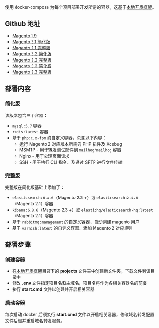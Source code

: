 使用 docker-compose 为每个项目部署开发所需的容器，这基于[本地开发框架](appendices/dev-windows/dev.html)。


## Github 地址

- [Magento 1.9](https://github.com/zengliwei/dev-magento/tree/1.9-dev)
- [Magento 2.1 简化版](https://github.com/zengliwei/dev-magento/tree/2.1-dev)
- [Magento 2.1 完整版](https://github.com/zengliwei/dev-magento/tree/2.1-dev-full)
- [Magento 2.2 简化版](https://github.com/zengliwei/dev-magento/tree/2.2-dev)
- [Magento 2.2 完整版](https://github.com/zengliwei/dev-magento/tree/2.2-dev-full)
- [Magento 2.3 简化版](https://github.com/zengliwei/dev-magento/tree/2.3-dev)
- [Magento 2.3 完整版](https://github.com/zengliwei/dev-magento/tree/2.3-dev-full)


## 部署内容

### 简化版

该版本包含三个容器：

- `mysql:5.7` 容器
- `redis:latest` 容器
- 基于 `php:x.x-fpm` 的自定义容器，包含以下内容：
    - 运行 Magento 2 对应版本所需的 PHP 插件及 Xdebug
    - MSMTP - 用于转发测试邮件到 `mailhog/mailhog` 容器
    - Nginx - 用于处理页面请求
    - SSH - 用于执行 CLI 指令，及通过 SFTP 进行文件传输


### 完整版

完整版在简化版基础上添加了：

- `elasticsearch:6.8.6`（Magento 2.3 +）或 `elasticsearch:2.4.6`（Magento 2.1）容器
- `kibana:6.8.6`（Magento 2.3 +）或 `elastichq/elasticsearch-hq:latest`（Magento 2.1）容器
- 基于 `rabbitmq:management` 的自定义容器，自动创建 magento 用户
- 基于 `varnish:latest` 的自定义容器，添加 Magento 2 对应规则


## 部署步骤

### 创建容器

- 在[本地开发框架](appendices/dev-windows/dev.html)目录下的 **projects** 文件夹中创建新文件夹，下载文件到该目录中
- 修改 **.env** 文件指定项目名和主域名，项目名将作为各相关容器名的前缀
- 执行 **start.cmd** 文件以创建并开启相关容器


### 启动容器

每次启动 docker 后须执行 **start.cmd** 文件以开启相关容器，修改域名转发配置文件后缀并重启域名转发服务。

